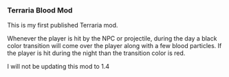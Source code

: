 ### Terraria Blood Mod

This is my first published Terraria mod.

Whenever the player is hit by the NPC or projectile, during the day a black color transition will come over the player along with a few blood particles. If the player is hit during the night than the transition color is red.

I will not be updating this mod to 1.4
